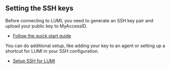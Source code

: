 ## Setting the SSH keys

[getstarted]: ../firststeps/getstarted.md
[ssh-connecting]: ./connecting_.md

Before connecting to LUMI, you need to generate an SSH key pair and upload your
public key to MyAccessID.

- [Follow the quick start guide][getstarted]

You can do additional setup, like adding your key to an agent or setting
up a shortcut for LUMI in your SSH configuration.

- [Setup SSH for LUMI][ssh-connecting]
